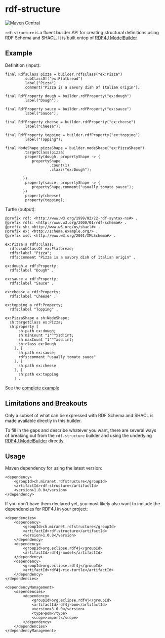 # rdf-structure

[![Maven Central](https://img.shields.io/maven-central/v/ch.miranet.rdfstructure/rdf-structure.svg?label=Maven%20Central)](https://search.maven.org/artifact/ch.miranet.rdfstructure/rdf-structure)

`rdf-structure` is a fluent builder API for creating structural definitions using RDF Schema and SHACL. It is built ontop of [RDF4J ModelBuilder](https://rdf4j.org/javadoc/latest/org/eclipse/rdf4j/model/util/ModelBuilder.html)


## Example

Definition (input): 

```
final RdfsClass pizza = builder.rdfsClass("ex:Pizza")
		.subClassOf("ex:Flatbread")
		.label("Pizza")
		.comment("Pizza is a savory dish of Italian origin");

final RdfProperty dough = builder.rdfProperty("ex:dough")
		.label("Dough");

final RdfProperty sauce = builder.rdfProperty("ex:sauce")
		.label("Sauce");

final RdfProperty cheese = builder.rdfProperty("ex:cheese")
		.label("Cheese");

final RdfProperty topping = builder.rdfProperty("ex:topping")
		.label("Topping");

final NodeShape pizzaShape = builder.nodeShape("ex:PizzaShape")
		.targetClass(pizza)
		.property(dough, propertyShape -> {
			propertyShape
					.count(1)
					.clazz("ex:Dough");

		})
		.property(sauce, propertyShape -> {
			propertyShape.comment("usually tomato sauce");
		})
		.property(cheese)
		.property(topping);
```

Turtle (output):

```
@prefix rdf: <http://www.w3.org/1999/02/22-rdf-syntax-ns#> .
@prefix rdfs: <http://www.w3.org/2000/01/rdf-schema#> .
@prefix sh: <http://www.w3.org/ns/shacl#> .
@prefix ex: <http://schema.example.org/> .
@prefix xsd: <http://www.w3.org/2001/XMLSchema#> .

ex:Pizza a rdfs:Class;
  rdfs:subClassOf ex:Flatbread;
  rdfs:label "Pizza";
  rdfs:comment "Pizza is a savory dish of Italian origin" .

ex:dough a rdf:Property;
  rdfs:label "Dough" .

ex:sauce a rdf:Property;
  rdfs:label "Sauce" .

ex:cheese a rdf:Property;
  rdfs:label "Cheese" .

ex:topping a rdf:Property;
  rdfs:label "Topping" .

ex:PizzaShape a sh:NodeShape;
  sh:targetClass ex:Pizza;
  sh:property [
      sh:path ex:dough;
      sh:minCount "1"^^xsd:int;
      sh:maxCount "1"^^xsd:int;
      sh:class ex:Dough
    ], [
      sh:path ex:sauce;
      rdfs:comment "usually tomato sauce"
    ], [
      sh:path ex:cheese
    ], [
      sh:path ex:topping
    ] .
```

See the [complete example](ch.miranet.rdfstructure.samples/src/main/java/samples/PizzaSample.java)


## Limitations and Breakouts

Only a subset of what can be expressed with RDF Schema and SHACL is made available directly in this builder.

To fill in the gaps and describe whatever you want, there are several ways of breaking out from the `rdf-structure` builder and using the underlying [RDF4J ModelBuilder](https://rdf4j.org/javadoc/latest/org/eclipse/rdf4j/model/util/ModelBuilder.html) directly.

## Usage

Maven dependency for using the latest version:

```
<dependency>
	<groupId>ch.miranet.rdfstructure</groupId>
	<artifactId>rdf-structure</artifactId>
	<version>1.0.0</version>
</dependency>
```

If you don't have them declared yet, you most likely also want to include the dependencies for RDF4J in your project:

```
<dependencies>
	<dependency>
		<groupId>ch.miranet.rdfstructure</groupId>
		<artifactId>rdf-structure</artifactId>
		<version>1.0.0</version>
	</dependency>
	<dependency>
		<groupId>org.eclipse.rdf4j</groupId>
		<artifactId>rdf4j-model</artifactId>
	</dependency>
	<dependency>
		<groupId>org.eclipse.rdf4j</groupId>
		<artifactId>rdf4j-rio-turtle</artifactId>
	</dependency>
</dependencies>

<dependencyManagement>
	<dependencies>
		<dependency>
			<groupId>org.eclipse.rdf4j</groupId>
			<artifactId>rdf4j-bom</artifactId>
			<version>3.6.0</version>
			<type>pom</type>
			<scope>import</scope>
		</dependency>
	</dependencies>
</dependencyManagement>
``` 
